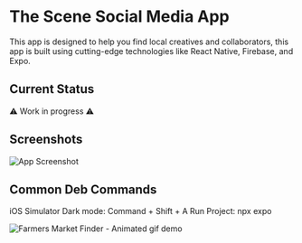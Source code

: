 # The Scene Social Media App

This app is designed to help you find local creatives and collaborators, this app is built using cutting-edge technologies like React Native, Firebase, and Expo.

## Current Status

⚠️ Work in progress ⚠️

## Screenshots

![App Screenshot](docs/App_Example.gif)

## Common Deb Commands

iOS Simulator Dark mode: Command + Shift + A
Run Project: npx expo

![Farmers Market Finder - Animated gif demo](demo/demo.gif)
